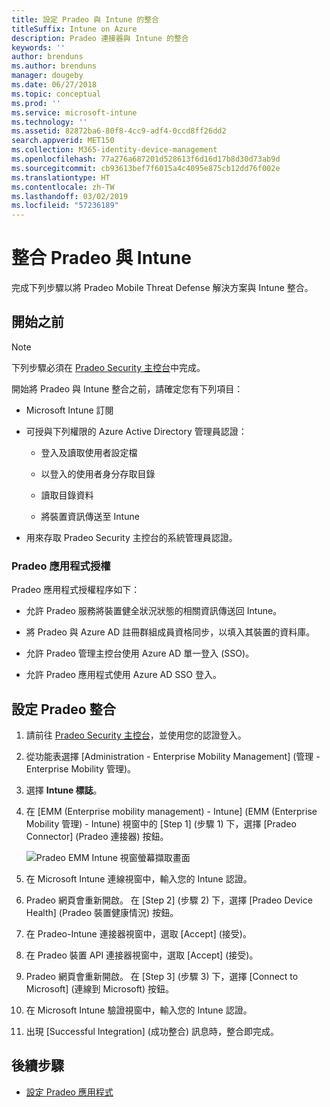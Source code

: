 ```yaml
---
title: 設定 Pradeo 與 Intune 的整合
titleSuffix: Intune on Azure
description: Pradeo 連接器與 Intune 的整合
keywords: ''
author: brenduns
ms.author: brenduns
manager: dougeby
ms.date: 06/27/2018
ms.topic: conceptual
ms.prod: ''
ms.service: microsoft-intune
ms.technology: ''
ms.assetid: 82872ba6-80f8-4cc9-adf4-0ccd8ff26dd2
search.appverid: MET150
ms.collection: M365-identity-device-management
ms.openlocfilehash: 77a276a687201d528613f6d16d17b8d30d73ab9d
ms.sourcegitcommit: cb93613bef7f6015a4c4095e875cb12dd76f002e
ms.translationtype: HT
ms.contentlocale: zh-TW
ms.lasthandoff: 03/02/2019
ms.locfileid: "57236189"
---
```

# <a name="integrate-pradeo-with-intune"></a>整合 Pradeo 與 Intune

完成下列步驟以將 Pradeo Mobile Threat Defense 解決方案與 Intune 整合。

## <a name="before-you-begin"></a>開始之前

> [!NOTE]
> 下列步驟必須在 [Pradeo Security 主控台](https://www.apps-security.com)中完成。

開始將 Pradeo 與 Intune 整合之前，請確定您有下列項目：

-   Microsoft Intune 訂閱

-   可授與下列權限的 Azure Active Directory 管理員認證：

    -   登入及讀取使用者設定檔

    -   以登入的使用者身分存取目錄

    -   讀取目錄資料

    -   將裝置資訊傳送至 Intune

-   用來存取 Pradeo Security 主控台的系統管理員認證。

### <a name="pradeo-app-authorization"></a>Pradeo 應用程式授權

Pradeo 應用程式授權程序如下：

-   允許 Pradeo 服務將裝置健全狀況狀態的相關資訊傳送回 Intune。

-   將 Pradeo 與 Azure AD 註冊群組成員資格同步，以填入其裝置的資料庫。

-   允許 Pradeo 管理主控台使用 Azure AD 單一登入 (SSO)。

-   允許 Pradeo 應用程式使用 Azure AD SSO 登入。

## <a name="to-set-up-pradeo-integration"></a>設定 Pradeo 整合

1.  請前往 [Pradeo Security 主控台](https://www.apps-security.com)，並使用您的認證登入。

2.  從功能表選擇 [Administration - Enterprise Mobility Management] \(管理 - Enterprise Mobility 管理\)。

3.  選擇 **Intune 標誌**。

4.  在 [EMM (Enterprise mobility management) - Intune] \(EMM (Enterprise Mobility 管理) - Intune\) 視窗中的 [Step 1] \(步驟 1\) 下，選擇 [Pradeo Connector] \(Pradeo 連接器\) 按鈕。 

    ![Pradeo EMM Intune 視窗螢幕擷取畫面](./media/pradeo_setup.png)

5. 在 Microsoft Intune 連線視窗中，輸入您的 Intune 認證。

5.  Pradeo 網頁會重新開啟。 在 [Step 2] \(步驟 2\) 下，選擇 [Pradeo Device Health] \(Pradeo 裝置健康情況\) 按鈕。

7. 在 Pradeo-Intune 連接器視窗中，選取 [Accept] \(接受\)。 

8. 在 Pradeo 裝置 API 連接器視窗中，選取 [Accept] \(接受\)。

9. Pradeo 網頁會重新開啟。 在 [Step 3] \(步驟 3\) 下，選擇 [Connect to Microsoft] \(連線到 Microsoft\) 按鈕。 

10. 在 Microsoft Intune 驗證視窗中，輸入您的 Intune 認證。

11. 出現 [Successful Integration] \(成功整合\) 訊息時，整合即完成。

## <a name="next-steps"></a>後續步驟

-   [設定 Pradeo 應用程式](mtd-apps-ios-app-configuration-policy-add-assign.md)
